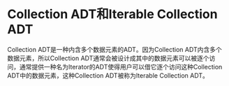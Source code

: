 # Collection ADT和Iterable Collection ADT

Collection ADT是一种内含多个数据元素的ADT。因为Collection ADT内含多个数据元素，所以Collection ADT通常会被设计成其中的数据元素可以被逐个访问，通常提供一种名为Iterator的ADT使得用户可以借它逐个访问这种Collection ADT中的数据元素，这种Collection ADT被称为Iterable Collection ADT。
